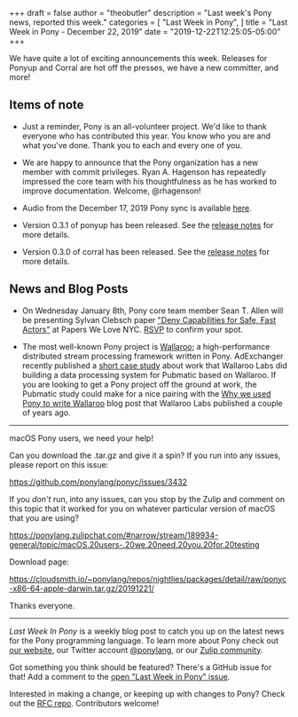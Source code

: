 +++
draft = false
author = "theobutler"
description = "Last week's Pony news, reported this week."
categories = [
    "Last Week in Pony",
]
title = "Last Week in Pony - December 22, 2019"
date = "2019-12-22T12:25:05-05:00"
+++

We have quite a lot of exciting announcements this week. Releases for Ponyup and Corral are hot off the presses, we have a new committer, and more!

<!--more-->


## Items of note

- Just a reminder, Pony is an all-volunteer project. We'd like to thank everyone who has contributed this year. You know who you are and what you've done. Thank you to each and every one of you.

- We are happy to announce that the Pony organization has a new member with commit privileges. Ryan A. Hagenson has repeatedly impressed the core team with his thoughtfulness as he has worked to improve documentation. Welcome, @rhagenson!

- Audio from the December 17, 2019 Pony sync is available [here](https://sync-recordings.ponylang.io/r/2019_12_17.m4a).

- Version 0.3.1 of ponyup has been released. See the [release notes](https://github.com/ponylang/ponyup/releases/tag/0.3.1) for more details.

- Version 0.3.0 of corral has been released. See the [release notes](https://github.com/ponylang/corral/releases/tag/0.3.0) for more details.

## News and Blog Posts

- On Wednesday January 8th, Pony core team member Sean T. Allen will be presenting Sylvan Clebsch paper ["Deny Capabilities for Safe, Fast Actors"](https://www.ponylang.io/media/papers/fast-cheap.pdf) at Papers We Love NYC. [RSVP](https://www.meetup.com/papers-we-love/events/267124284/) to confirm your spot.

- The most well-known Pony project is [Wallaroo](https://github.com/wallaroolabs/wallaroo); a high-performance distributed stream processing framework written in Pony. AdExchanger recently published a [short case study](https://adexchanger.com/platforms/pubmatic-slashes-infrastructure-costs-with-wallaroo-labs/) about work that Wallaroo Labs did building a data processing system for Pubmatic based on Wallaroo. If you are looking to get a Pony project off the ground at work, the Pubmatic study could make for a nice pairing with the [Why we used Pony to write Wallaroo](https://blog.wallaroolabs.com/2017/10/why-we-used-pony-to-write-wallaroo/) blog post that Wallaroo Labs published a couple of years ago.

___

macOS Pony users, we need your help!

Can you download the .tar.gz and give it a spin? If you run into any issues, please report on this issue:

https://github.com/ponylang/ponyc/issues/3432

If you *don't* run, into any issues, can you stop by the Zulip and comment on this topic that it worked for you on whatever particular version of macOS that you are using?

https://ponylang.zulipchat.com/#narrow/stream/189934-general/topic/macOS.20users-.20we.20need.20you.20for.20testing

Download page:

https://cloudsmith.io/~ponylang/repos/nightlies/packages/detail/raw/ponyc-x86-64-apple-darwin.tar.gz/20191221/

Thanks everyone.

___

_Last Week In Pony_ is a weekly blog post to catch you up on the latest news for the Pony programming language. To learn more about Pony check out [our website](https://ponylang.io), our Twitter account [@ponylang](https://twitter.com/ponylang), or our [Zulip community](https://ponylang.zulipchat.com).

Got something you think should be featured? There's a GitHub issue for that! Add a comment to the [open "Last Week in Pony" issue](https://github.com/ponylang/ponylang.github.io/issues?q=is%3Aissue+is%3Aopen+label%3Alast-week-in-pony).

Interested in making a change, or keeping up with changes to Pony? Check out the [RFC repo](https://github.com/ponylang/rfcs). Contributors welcome!
